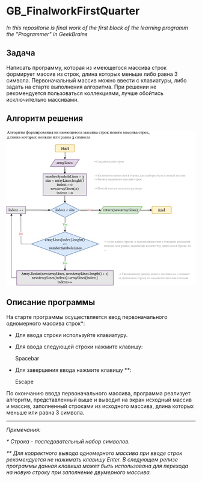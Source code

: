 # GB_FinalworkFirstQuarter
_In this repositorie is final work of the first block of  the learning programm the "Programmer" in GeekBrains_

## Задача 

Написать программу, которая из имеющегося массива строк формирует массив из строк, длина которых меньше либо равна 3 символа. Первоначальный массив можно ввести с клавиатуры, либо задать на старте выполнения алгоритма. При решении не рекомендуется пользоваться коллекциями, лучше обойтись исключительно массивами.

## Алгоритм решения 
![Algorithm](Algorithm.jpg)

## Описание программы 

На старте программы осуществляется ввод первоначального одномерного массива строк*:

* Для ввода строки используйте клавиатуру.

* Для ввода следующей строки нажмите клавишу:

    Spacebar

* Для завершения ввода нажмите клавишу **:

    Escape

По окончанию ввода первоначального массива, программа реализует алгоритм, представленный выше и выводит на экран исходный массив и массив, заполненный строками из исходного массива, длина которых меньше или равна 3 символа.
___
_Примечания:_ 

_* Строка - последовательный набор символов._ 

_** Для корректного вывода одномерного массива при вводе строк рекомендуется не нажимать клавишу Enter. В следующем релизе программы данная клавиша может быть использована для перехода на новую строку при заполнение двумерного массива._

